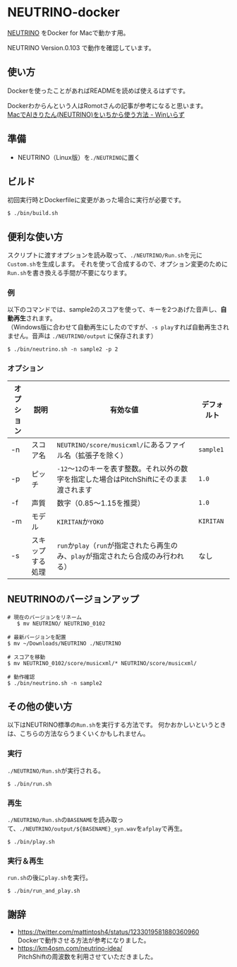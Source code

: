 # NEUTRINO-docker

[NEUTRINO](https://n3utrino.work/) をDocker for Macで動かす用。

NEUTRINO Version.0.103 で動作を確認しています。

## 使い方

Dockerを使ったことがあればREADMEを読めば使えるはずです。

Dockerわからんという人はRomotさんの記事が参考になると思います。  
[MacでAIきりたん(NEUTRINO)をいちから使う方法 - Winいらず](https://note.com/romot/n/n87d2bb0448a8)

## 準備

- NEUTRINO（Linux版）を`./NEUTRINO`に置く

## ビルド

初回実行時とDockerfileに変更があった場合に実行が必要です。

```
$ ./bin/build.sh
```

## 便利な使い方

スクリプトに渡すオプションを読み取って、`./NEUTRINO/Run.sh`を元に`Custom.sh`を生成します。
それを使って合成するので、オプション変更のために`Run.sh`を書き換える手間が不要になります。

### 例

以下のコマンドでは、sample2のスコアを使って、キーを2つあげた音声し、**自動再生**されます。  
（Windows版に合わせて自動再生にしたのですが、`-s play`すれば自動再生されません。音声は `./NEUTRINO/output` に保存されます）

```
$ ./bin/neutrino.sh -n sample2 -p 2
```

### オプション

オプション | 説明 | 有効な値 | デフォルト
--- | --- | --- | ---
-n | スコア名 | `NEUTRINO/score/musicxml/`にあるファイル名（拡張子を除く）| `sample1`
-p | ピッチ | `-12`〜`12`のキーを表す整数。それ以外の数字を指定した場合はPitchShiftにそのまま渡されます | `1.0`
-f | 声質 | 数字（0.85〜1.15を推奨） | `1.0`
-m | モデル | `KIRITAN`か`YOKO` | `KIRITAN`
-s | スキップする処理 | `run`か`play`（`run`が指定されたら再生のみ、`play`が指定されたら合成のみ行われる） | なし

## NEUTRINOのバージョンアップ

```
# 現在のバージョンをリネーム
   $ mv NEUTRINO/ NEUTRINO_0102

# 最新バージョンを配置
$ mv ~/Downloads/NEUTRINO ./NEUTRINO

# スコアを移動
$ mv NEUTRINO_0102/score/musicxml/* NEUTRINO/score/musicxml/

# 動作確認
$ ./bin/neutrino.sh -n sample2
```

## その他の使い方

以下はNEUTRINO標準の`Run.sh`を実行する方法です。
何かおかしいというときは、こちらの方法ならうまくいくかもしれません。

### 実行

`./NEUTRINO/Run.sh`が実行される。

```
$ ./bin/run.sh
```

### 再生

`./NEUTRINO/Run.sh`の`BASENAME`を読み取って、`./NEUTRINO/output/${BASENAME}_syn.wav`を`afplay`で再生。

```
$ ./bin/play.sh
```

### 実行＆再生

`run.sh`の後に`play.sh`を実行。

```
$ ./bin/run_and_play.sh
```

## 謝辞

- https://twitter.com/mattintosh4/status/1233019581880360960  
  Dockerで動作させる方法が参考になりました。
- https://km4osm.com/neutrino-idea/  
  PitchShiftの周波数を利用させていただきました。
